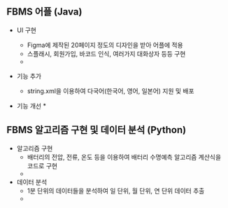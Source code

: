 ## FBMS 어플 (Java)
* UI 구현
  * Figma에 제작된 20페이지 정도의 디자인을 받아 어플에 적용
  * 스플래시, 회원가입, 바코드 인식, 여러가지 대화상자 등등 구현
  * 
* 기능 추가
  * string.xml을 이용하여 다국어(한국어, 영어, 일본어) 지원 및 배포

* 기능 개선
  *
  
## FBMS 알고리즘 구현 및 데이터 분석 (Python)
* 알고리즘 구현 
  * 배터리의 전압, 전류, 온도 등을 이용하여 배터리 수명예측 알고리즘 계산식을 코드로 구현  
  * 
* 데이터 분석
  *  1분 단위의 데이터들을 분석하여 일 단위, 월 단위, 연 단위 데이터 추출
  *  
